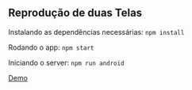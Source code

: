 ## Reprodução de duas Telas

Instalando as dependências necessárias: ``npm install``

Rodando o app: ```npm start```

Iniciando o server: ```npm run android```

[Demo](https://drive.google.com/file/d/1ZXvT2ehtLX1JlBx08f0KXSi96suPLxGE/view?usp=sharing)
